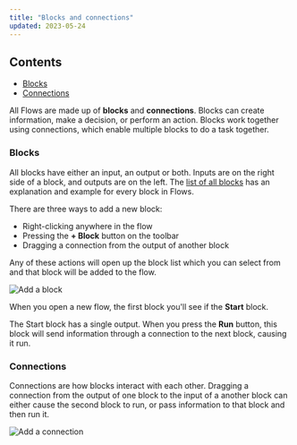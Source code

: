 ```yaml
---
title: "Blocks and connections"
updated: 2023-05-24
---
```


## Contents

* [Blocks](#blocks)
* [Connections](#connections)

All Flows are made up of **blocks** and **connections**. Blocks can create information, make a decision, or perform an action. Blocks work together using connections, which enable multiple blocks to do a task together.

### Blocks

All blocks have either an input, an output or both. Inputs are on the right side of a block, and outputs are on the left. The [list of all blocks](/docs/postman-flows/reference/blocks-list/) has an explanation and example for every block in Flows.

There are three ways to add a new block:

* Right-clicking anywhere in the flow
* Pressing the **+ Block** button on the toolbar
* Dragging a connection from the output of another block

Any of these actions will open up the block list which you can select from and that block will be added to the flow.

![Add a block](https://assets.postman.com/postman-labs-docs/concepts/adding-a-block.gif)

When you open a new flow, the first block you'll see if the **Start** block.

The Start block has a single output. When you press the **Run** button, this block will send information through a connection to the next block, causing it run.

### Connections

Connections are how blocks interact with each other. Dragging a connection from the output of one block to the input of a another block can either cause the second block to run, or pass information to that block and then run it.

![Add a connection](https://assets.postman.com/postman-labs-docs/concepts/adding-a-connection.gif)
